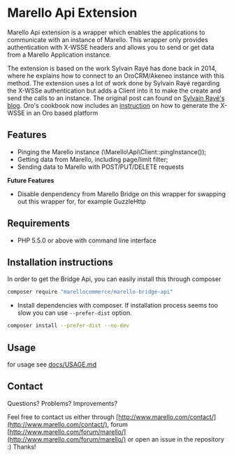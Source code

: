 Marello Api Extension
=============

Marello Api extension is a wrapper which enables the applications to communicate with an
instance of Marello. This wrapper only provides authentication with X-WSSE headers and allows you to send or get data from a Marello Application instance.

The extension is based on the work Sylvain Rayé has done back in 2014, where he explains how to connect to an OroCRM/Akeneo instance with this method.
The extension uses a lot of work done by Sylvain Rayé regarding the X-WSSe authentication but adds a Client into it to make the create and send the calls to an instance.
The original post can found  on [Sylvain Rayé's blog](http://www.sylvainraye.com/2014/03/23/using-the-rest-api-of-oroplatform-orocrm-akeneo/).
Oro's cookbook now includes an [instruction](https://github.com/orocrm/documentation/blob/master/cookbook/how_to_use_wsse_authentication.rst) on how to generate the X-WSSE in an Oro based platform

## Features
- Pinging the Marello instance (\Marello\Api\Client::pingInstance());
- Getting data from Marello, including page/limit filter;
- Sending data to Marello with POST/PUT/DELETE requests

**Future Features**
- Disable denpendency from Marello Bridge on this wrapper for swapping out this wrapper for, for example GuzzleHttp

## Requirements

* PHP 5.5.0 or above with command line interface

## Installation instructions

In order to get the Bridge Api, you can easily install this through composer

```bash
composer require "marellocommerce/marello-bridge-api"
```

- Install dependencies with composer. If installation process seems too slow you can use `--prefer-dist` option.

```bash
composer install --prefer-dist --no-dev
```

## Usage
for usage see [docs/USAGE.md](doc/USAGE.md)

## Contact
Questions? Problems? Improvements?

Feel free to contact us either through [http://www.marello.com/contact/](http://www.marello.com/contact/), forum [http://www.marello.com/forum/marello/](http://www.marello.com/forum/marello/) or open an issue in the repository :) Thanks!
